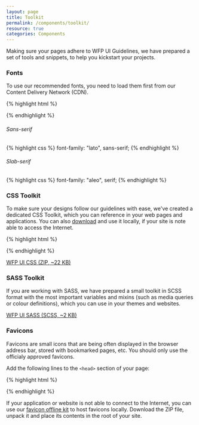 ```yaml
---
layout: page
title: Toolkit
permalink: /components/toolkit/
resource: true
categories: Components
---
```


Making sure your pages adhere to WFP UI Guidelines, we have prepared a set of tools and snippets, to help you kickstart your projects.

### Fonts
To use our recommended fonts, you need to load them first from our Content Delivery Network (CDN).

{% highlight html %}
<link rel="stylesheet" href="http://cdn.wfp.org/libraries/webfonts/lato/lato.css">
<link rel="stylesheet" href="http://cdn.wfp.org/libraries/webfonts/aleo/aleo.css">
{% endhighlight %}

###### Sans-serif
{% highlight css %}
font-family: "lato", sans-serif;
{% endhighlight %}

###### Slab-serif
{% highlight css %}
font-family: "aleo", serif;
{% endhighlight %}

### CSS Toolkit
To make sure your designs follow our guidelines with ease, we've created a dedicated CSS Toolkit, which you can reference in your web pages and applications. You can also [download]({{site.baseurl}}/assets/css-lib-0.1.0.zip) and use it locally, if your site is note able to access the Internet.

{% highlight html %}
<link rel="stylesheet" href="http://yui.yahooapis.com/pure/0.5.0/pure-min.css">
<link rel="stylesheet" href="http://yui.yahooapis.com/pure/0.5.0/grids-responsive-min.css">
<link rel="stylesheet" href="http://cdn.wfp.org/libraries/wfpui/main.css">
{% endhighlight %}

<div class="preview plain">
  <p>
    <a class="pure-button" href="{{ site.baseurl }}/assets/css-lib-0.1.0.zip" download>WFP UI CSS (ZIP, ~22 KB)</a>
  </p>
</div>

### SASS Toolkit
If you are working with SASS, we have prepared a small toolkit in SCSS format with the most important variables and mixins (such as media queries or colour definitions), which you can use in your themes and websites.

<div class="preview plain">
  <p>
    <a class="pure-button" href="{{ site.baseurl }}/assets/vars.scss" download>WFP UI SASS (SCSS, ~2 KB)</a>
  </p>
</div>

### Favicons
Favicons are small icons that are being often displayed in the browser address bar, stored with bookmarked pages, etc. You should only use the officialy approved favicons.

Add the following lines to the `<head>` section of your page:

{% highlight html %}
<link rel="apple-touch-icon-precomposed" sizes="152x152" href="http://cdn.wfp.org/apple-touch-icon-152x152-precomposed.png" />
<link rel="apple-touch-icon-precomposed" sizes="144x144" href="http://cdn.wfp.org/apple-touch-icon-144x144-precomposed.png" />
<link rel="apple-touch-icon-precomposed" sizes="120x120" href="http://cdn.wfp.org/apple-touch-icon-120x120-precomposed.png" />
<link rel="apple-touch-icon-precomposed" sizes="114x114" href="http://cdn.wfp.org/apple-touch-icon-114x114-precomposed.png" />
<link rel="apple-touch-icon-precomposed" sizes="76x76" href="http://cdn.wfp.org/apple-touch-icon-76x76-precomposed.png" />
<link rel="apple-touch-icon-precomposed" sizes="72x72" href="http://cdn.wfp.org/apple-touch-icon-72x72-precomposed.png" />
<link rel="apple-touch-icon-precomposed" href="http://cdn.wfp.org/apple-touch-icon-precomposed.png" />
<link rel="shortcut icon" href="http://cdn.wfp.org/favicon.ico" />
{% endhighlight %}

If your application or website is not able to connect to the Internet, you can use our [favicon offline kit]({{site.baseurl}}/assets/favicon.zip) to host favicons locally. Download the ZIP file, unpack it and place its contents in the root of your site.
